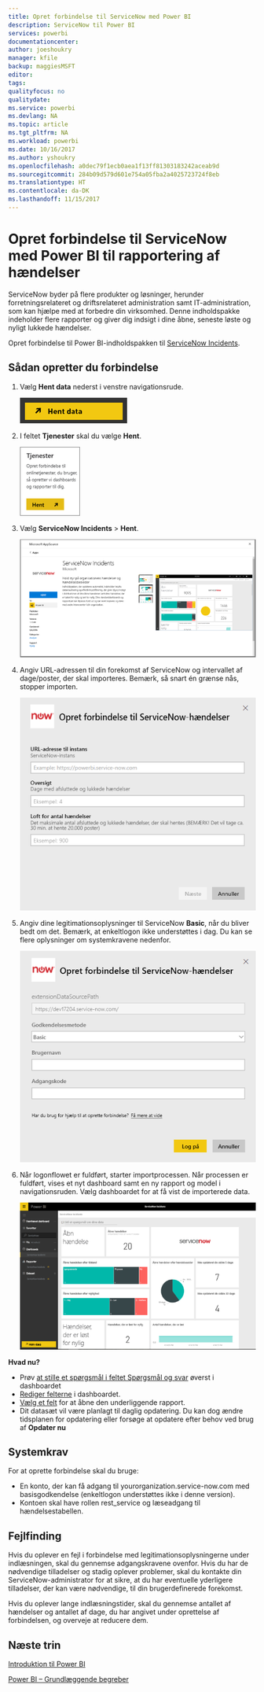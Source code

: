 ```yaml
---
title: Opret forbindelse til ServiceNow med Power BI
description: ServiceNow til Power BI
services: powerbi
documentationcenter: 
author: joeshoukry
manager: kfile
backup: maggiesMSFT
editor: 
tags: 
qualityfocus: no
qualitydate: 
ms.service: powerbi
ms.devlang: NA
ms.topic: article
ms.tgt_pltfrm: NA
ms.workload: powerbi
ms.date: 10/16/2017
ms.author: yshoukry
ms.openlocfilehash: a0dec79f1ecb0aea1f13ff81303183242aceab9d
ms.sourcegitcommit: 284b09d579d601e754a05fba2a4025723724f8eb
ms.translationtype: HT
ms.contentlocale: da-DK
ms.lasthandoff: 11/15/2017
---
```

# <a name="connect-to-servicenow-with-power-bi-for-incident-reporting"></a>Opret forbindelse til ServiceNow med Power BI til rapportering af hændelser
ServiceNow byder på flere produkter og løsninger, herunder forretningsrelateret og driftsrelateret administration samt IT-administration, som kan hjælpe med at forbedre din virksomhed. Denne indholdspakke indeholder flere rapporter og giver dig indsigt i dine åbne, seneste løste og nyligt lukkede hændelser.  

Opret forbindelse til Power BI-indholdspakken til [ServiceNow Incidents](https://app.powerbi.com/getdata/services/servicenow).

## <a name="how-to-connect"></a>Sådan opretter du forbindelse
1. Vælg **Hent data** nederst i venstre navigationsrude.
   
   ![](media/service-connect-to-servicenow/pbi_getdata.png) 
2. I feltet **Tjenester** skal du vælge **Hent**.
   
   ![](media/service-connect-to-servicenow/pbi_getservices.png) 
3. Vælg **ServiceNow Incidents** \> **Hent**.
   
   ![](media/service-connect-to-servicenow/connect.png)
4. Angiv URL-adressen til din forekomst af ServiceNow og intervallet af dage/poster, der skal importeres. Bemærk, så snart én grænse nås, stopper importen.
   
   ![](media/service-connect-to-servicenow/params.png)
5. Angiv dine legitimationsoplysninger til ServiceNow **Basic**, når du bliver bedt om det. Bemærk, at enkeltlogon ikke understøttes i dag. Du kan se flere oplysninger om systemkravene nedenfor.
   
   ![](media/service-connect-to-servicenow/creds.png)
6. Når logonflowet er fuldført, starter importprocessen. Når processen er fuldført, vises et nyt dashboard samt en ny rapport og model i navigationsruden. Vælg dashboardet for at få vist de importerede data.
   
    ![](media/service-connect-to-servicenow/dashboard.png)

**Hvad nu?**

* Prøv [at stille et spørgsmål i feltet Spørgsmål og svar](service-q-and-a.md) øverst i dashboardet
* [Rediger felterne](service-dashboard-edit-tile.md) i dashboardet.
* [Vælg et felt](service-dashboard-tiles.md) for at åbne den underliggende rapport.
* Dit datasæt vil være planlagt til daglig opdatering. Du kan dog ændre tidsplanen for opdatering eller forsøge at opdatere efter behov ved brug af **Opdater nu**

## <a name="system-requirements"></a>Systemkrav
For at oprette forbindelse skal du bruge:  

* En konto, der kan få adgang til yourorganization.service-now.com med basisgodkendelse (enkeltlogon understøttes ikke i denne version).  
* Kontoen skal have rollen rest_service og læseadgang til hændelsestabellen.  

## <a name="troubleshooting"></a>Fejlfinding
Hvis du oplever en fejl i forbindelse med legitimationsoplysningerne under indlæsningen, skal du gennemse adgangskravene ovenfor. Hvis du har de nødvendige tilladelser og stadig oplever problemer, skal du kontakte din ServiceNow-administrator for at sikre, at du har eventuelle yderligere tilladelser, der kan være nødvendige, til din brugerdefinerede forekomst.

Hvis du oplever lange indlæsningstider, skal du gennemse antallet af hændelser og antallet af dage, du har angivet under oprettelse af forbindelsen, og overveje at reducere dem.

## <a name="next-steps"></a>Næste trin
[Introduktion til Power BI](service-get-started.md)

[Power BI – Grundlæggende begreber](service-basic-concepts.md)

